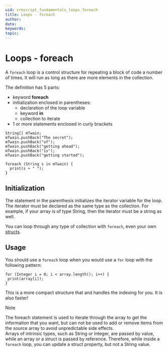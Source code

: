 ```yaml
---
uid: crmscript_fundamentals_loops_foreach
title: Loops - foreach
author:
date:
keywords:
topic:
---
```


# Loops - foreach

A `foreach` loop is a control structure for repeating a block of code a number of times. It will run as long as there are more elements in the collection.

The definition has 5 parts:

* keyword **foreach**
* initialization enclosed in parentheses:
  * declaration of the loop variable
  * keyword **in**
  * collection to iterate
* 1 or more statements enclosed in curly brackets

```crmscript!
String[] mTwain;
mTwain.pushBack("The secret");
mTwain.pushBack("of");
mTwain.pushBack("getting ahead");
mTwain.pushBack("is");
mTwain.pushBack("getting started");

foreach (String s in mTwain) {
  print(s + " ");
}
```

## Initialization

The statement in the parenthesis initializes the iterator variable for the loop. The iterator must be declared as the same type as the collection. For example, if your array is of type String, then the iterator must be a string as well.

You can loop through any type of collection with `foreach`, even your own [structs][1].

## Usage

You should use a `foreach` loop when you would use a `for` loop with the following pattern:

```crmscript
for (Integer i = 0; i < array.length(); i++) {
 print(array[i]);
}
```

This is a more compact structure that and handles the indexing for you. It is also faster!

> [!NOTE]
> The foreach statement is used to iterate through the array to get the information that you want, but can not be used to add or remove items from the source array to avoid unpredictable side effects.<br>Arrays of intrinsic types, such as String or Integer, are passed by value, while an array or a struct is passed by reference. Therefore, while inside a `foreach` loop, you can update a struct property, but not a String value.

<!-- Referenced links -->
[1]: structs.md
